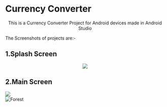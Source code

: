# Currency Converter
<p style="text-align:center">This is a Currency Converter Project for Android devices made in Android Studio</p>
<p>The Screenshots of projects are:-</p>
<h2>1.Splash Screen</h2>
<p align="center">
<img src="https://user-images.githubusercontent.com/107548404/187040480-19af906f-90da-40ee-81d9-e02c2979a941.jpeg">
</p>
<h2>2.Main Screen</h2>


<div class="row">
  <div class="column">
    <img src="https://user-images.githubusercontent.com/107548404/187040601-04406800-e6ab-47b8-9ebc-36413a2bfeac.jpeg">
  </div>
  <div class="column">
    <img src="https://user-images.githubusercontent.com/107548404/187040674-04e62a91-714b-442c-aa11-baaef22ba417.jpeg" alt="Forest" >
  </div>
   
   </div>



 

